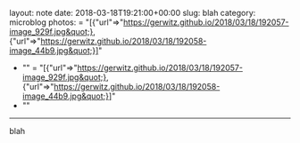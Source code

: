 layout: note
date: 2018-03-18T19:21:00+00:00
slug: blah
category: microblog
photos:
= "[{&quot;url&quot;=&gt;&quot;https://gerwitz.github.io/2018/03/18/192057-image_929f.jpg&quot;}, {&quot;url&quot;=&gt;&quot;https://gerwitz.github.io/2018/03/18/192058-image_44b9.jpg&quot;}]"
- ""
= "[{&quot;url&quot;=&gt;&quot;https://gerwitz.github.io/2018/03/18/192057-image_929f.jpg&quot;}, {&quot;url&quot;=&gt;&quot;https://gerwitz.github.io/2018/03/18/192058-image_44b9.jpg&quot;}]"
- ""
---
blah